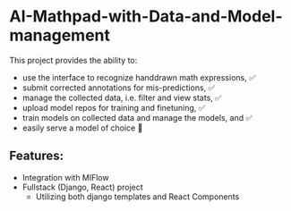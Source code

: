 # AI-Mathpad-with-Data-and-Model-management

This project provides the ability to:
- use the interface to recognize handdrawn math expressions, :white_check_mark: 
- submit corrected annotations for mis-predictions,          :white_check_mark:   
- manage the collected data, i.e. filter and view stats,     :white_check_mark:
- upload model repos for training and finetuning,            ✅
- train models on collected data and  manage the models, and ✅
- easily serve a model of choice      🔲

## Features:
- Integration with MlFlow
- Fullstack (Django, React) project
  - Utilizing both django templates and React Components


